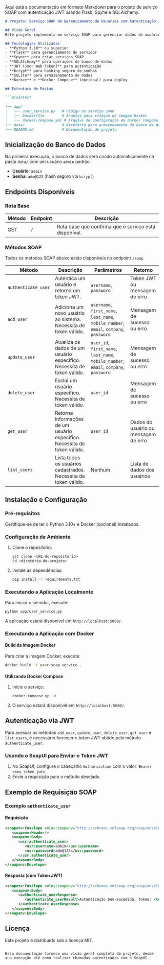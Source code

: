 Aqui está a documentação em formato Markdown para o projeto de serviço SOAP com autenticação JWT usando Flask, Spyne e SQLAlchemy.

```markdown
# Projeto: Serviço SOAP de Gerenciamento de Usuários com Autenticação JWT

## Visão Geral
Este projeto implementa um serviço SOAP para gerenciar dados de usuários, permitindo operações de autenticação, criação, atualização, exclusão e consulta de usuários. A autenticação é realizada via JWT, e cada solicitação deve conter um token válido para que seja executada. O banco de dados utilizado é SQLite, e a estrutura do banco de dados é inicializada automaticamente, criando um usuário administrador padrão na primeira execução.

## Tecnologias Utilizadas
- **Python 3.10** ou superior
- **Flask** para gerenciamento do servidor
- **Spyne** para criar serviços SOAP
- **SQLAlchemy** para operações de banco de dados
- **JWT (Json Web Token)** para autenticação
- **bcrypt** para hashing seguro de senhas
- **SQLite** para armazenamento de dados
- **Docker** e **Docker Compose** (opcional) para deploy

## Estrutura de Pastas

```plaintext
.
├── app/
│   ├── user_service.py   # Código do serviço SOAP
│   ├── Dockerfile        # Arquivo para criação da imagem Docker
│   ├── docker-compose.yml # Arquivo de configuração do Docker Compose
├── data/                 # Diretório para armazenamento do banco de dados SQLite
└── README.md             # Documentação do projeto
```

## Inicialização do Banco de Dados
Na primeira execução, o banco de dados será criado automaticamente na pasta `data/` com um usuário `admin` padrão:
- **Usuário**: `admin`
- **Senha**: `adm@123` (hash seguro via `bcrypt`)

## Endpoints Disponíveis

### Rota Base
| Método | Endpoint | Descrição                                             |
| ------ | -------- | ----------------------------------------------------- |
| GET    | `/`      | Rota base que confirma que o serviço está disponível. |

### Métodos SOAP
Todos os métodos SOAP abaixo estão disponíveis no endpoint `/soap`.

| Método              | Descrição                                                                | Parâmetros                                                                             | Retorno                              |
| ------------------- | ------------------------------------------------------------------------ | -------------------------------------------------------------------------------------- | ------------------------------------ |
| `authenticate_user` | Autentica um usuário e retorna um token JWT.                             | `username`, `password`                                                                 | Token JWT ou mensagem de erro        |
| `add_user`          | Adiciona um novo usuário ao sistema. Necessita de token válido.          | `username`, `first_name`, `last_name`, `mobile_number`, `email`, `company`, `password` | Mensagem de sucesso ou erro          |
| `update_user`       | Atualiza os dados de um usuário específico. Necessita de token válido.   | `user_id`, `first_name`, `last_name`, `mobile_number`, `email`, `company`, `password`  | Mensagem de sucesso ou erro          |
| `delete_user`       | Exclui um usuário específico. Necessita de token válido.                 | `user_id`                                                                              | Mensagem de sucesso ou erro          |
| `get_user`          | Retorna informações de um usuário específico. Necessita de token válido. | `user_id`                                                                              | Dados do usuário ou mensagem de erro |
| `list_users`        | Lista todos os usuários cadastrados. Necessita de token válido.          | Nenhum                                                                                 | Lista de dados dos usuários          |

## Instalação e Configuração

### Pré-requisitos
Certifique-se de ter o Python 3.10+ e Docker (opcional) instalados.

### Configuração de Ambiente

1. Clone o repositório:
   ```bash
   git clone <URL-do-repositório>
   cd <diretório-do-projeto>
   ```

2. Instale as dependências:
   ```bash
   pip install -r requirements.txt
   ```

### Executando a Aplicação Localmente

Para iniciar o servidor, execute:
```bash
python app/user_service.py
```
A aplicação estará disponível em `http://localhost:5000/`.

### Executando a Aplicação com Docker

#### Build da Imagem Docker

Para criar a imagem Docker, execute:
```bash
docker build -t user-soap-service .
```

#### Utilizando Docker Compose
1. Inicie o serviço:
   ```bash
   docker-compose up -d
   ```
2. O serviço estará disponível em `http://localhost:5000/`.

## Autenticação via JWT

Para acessar os métodos `add_user`, `update_user`, `delete_user`, `get_user` e `list_users`, é necessário fornecer o token JWT obtido pelo método `authenticate_user`.

### Usando o SoapUI para Enviar o Token JWT

1. No SoapUI, configure o cabeçalho `Authorization` com o valor: `Bearer <seu_token_jwt>`.
2. Envie a requisição para o método desejado.

## Exemplo de Requisição SOAP

### Exemplo `authenticate_user`

#### Requisição

```xml
<soapenv:Envelope xmlns:soapenv="http://schemas.xmlsoap.org/soap/envelope/" xmlns:usr="spyne.examples.userservice">
   <soapenv:Header/>
   <soapenv:Body>
      <usr:authenticate_user>
         <usr:username>admin</usr:username>
         <usr:password>adm@123</usr:password>
      </usr:authenticate_user>
   </soapenv:Body>
</soapenv:Envelope>
```

#### Resposta (com Token JWT)

```xml
<soapenv:Envelope xmlns:soapenv="http://schemas.xmlsoap.org/soap/envelope/">
   <soapenv:Body>
      <authenticate_userResponse>
         <authenticate_userResult>Autenticação bem-sucedida. Token: <token_jwt></authenticate_userResult>
      </authenticate_userResponse>
   </soapenv:Body>
</soapenv:Envelope>
```

## Licença
Este projeto é distribuído sob a licença MIT.
```

Essa documentação fornece uma visão geral completa do projeto, desde sua execução até como realizar chamadas autenticadas com o SoapUI.